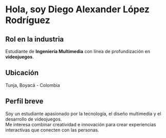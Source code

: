 #  Hola, soy Diego Alexander López Rodríguez  



##  Rol en la industria
Estudiante de **Ingeniería Multimedia** con línea de profundización en **videojuegos**.  

##  Ubicación
Tunja, Boyacá - Colombia  

##  Perfil breve
Soy un estudiante apasionado por la tecnología, el diseño multimedia y el desarrollo de videojuegos.  
Me interesa combinar creatividad e innovación para crear experiencias interactivas que conecten con las personas.  
